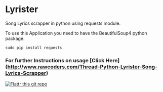 Lyrister
========

Song Lyrics scrapper in python using requests module.

To use this Application you need to have the BeautifulSoup4 python package.

`sudo pip install requests`

### For further Instructions on usage [Click Here] (http://www.rawcoders.com/Thread-Python-Lyrister-Song-Lyrics-Scrapper)

[![Flattr this git repo](http://api.flattr.com/button/flattr-badge-large.png)](https://flattr.com/submit/auto?user_id=Psycho_Coder&url=https://github.com/AnimeshShaw/Lyrister&title=Lyrister&language=&tags=github&category=software) 
